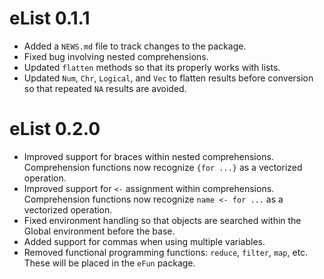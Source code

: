 # eList 0.1.1

* Added a `NEWS.md` file to track changes to the package.
* Fixed bug involving nested comprehensions.
* Updated `flatten` methods so that its properly works with lists.
* Updated `Num`, `Chr`, `Logical`, and `Vec` to flatten results before conversion so that repeated `NA` results are avoided.


# eList 0.2.0

* Improved support for braces within nested comprehensions. Comprehension functions now recognize `{for ...}` as a vectorized operation.
* Improved support for `<-` assignment within comprehensions. Comprehension functions now recognize `name <- for ...` as a vectorized operation. 
* Fixed environment handling so that objects are searched within the Global environment before the base. 
* Added support for commas when using multiple variables.
* Removed functional programming functions: `reduce`, `filter`, `map`, etc. These will be placed in the `eFun` package.
